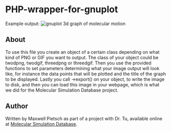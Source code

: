 # PHP-wrapper-for-gnuplot
Example output:
![gnuplot 3d graph of molecular motion](http://i.imgur.com/8g2gSft.gif "Example output")
## About
To use this file you create an object of a certain class depending on what kind of PNG or GIF you want to output.
The class of your object could be twodpng, twodgif, threedpng or threedgif.
Then you use the provided functions to set parameters determining what your image output will look like,
for instance the data points that will be plotted and the title of the graph to be displayed.
Lastly you call ->export() on your object, to write the image to disk, and then you can load this image in your webpage,
which is what we did for the Molecular Simulation Database project.
## Author
Written by Maxwell Pietsch as part of a project with Dr. Tu, available online at [Molecular Simulation Database](http://msdb.cse.usf.edu/msdb/index.php).

